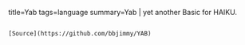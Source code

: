 title=Yab
tags=language
summary=Yab | yet another Basic for HAIKU.
~~~~~~

[Source](https://github.com/bbjimmy/YAB)

